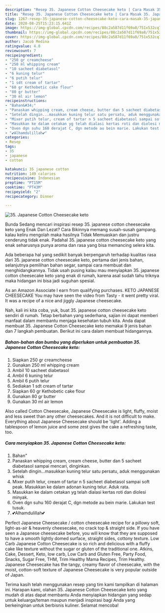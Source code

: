 ```yaml
---
description: "Resep 35. Japanese Cotton Cheesecake keto | Cara Masak 35. Japanese Cotton Cheesecake keto Yang Paling Enak"
title: "Resep 35. Japanese Cotton Cheesecake keto | Cara Masak 35. Japanese Cotton Cheesecake keto Yang Paling Enak"
slug: 1267-resep-35-japanese-cotton-cheesecake-keto-cara-masak-35-japanese-cotton-cheesecake-keto-yang-paling-enak
date: 2020-08-25T15:23:15.641Z
image: https://img-global.cpcdn.com/recipes/88c2a587d11f69a8/751x532cq70/35-japanese-cotton-cheesecake-keto-foto-resep-utama.jpg
thumbnail: https://img-global.cpcdn.com/recipes/88c2a587d11f69a8/751x532cq70/35-japanese-cotton-cheesecake-keto-foto-resep-utama.jpg
cover: https://img-global.cpcdn.com/recipes/88c2a587d11f69a8/751x532cq70/35-japanese-cotton-cheesecake-keto-foto-resep-utama.jpg
author: Jacob Medina
ratingvalue: 4.8
reviewcount: 7
recipeingredient:
- "250 gr creamcheese"
- "250 ml whipping cream"
- "10 sacheet diabetasol"
- "6 kuning telur"
- "6 putih telur"
- "1 sdt cream of tartar"
- "60 gr Kethobetic cake flour"
- "80 gr butter"
- "30 ml air lemon"
recipeinstructions:
- "Bahan&#34;"
- "Panaskan whipping cream, cream cheese, butter dan 5 sacheet diabetasol sampai mencari, dinginkan."
- "Setelah dingin...masukkan kuning telur satu persatu, aduk menggunakan whisk"
- "Mixer putih telur, cream of tartar n 5 sacheet diabetasol sampai soft peak. Masukkan ke dalam adonan kuning telur. Aduk rata."
- "Masukkan ke dalam cetakan yg telah dialasi kertas roti dan diolesi minyak."
- "Oven dgn suhu 160 derajat C, dgn metode au bein marie. Lakukan test tusuk."
- "💕Alhamdulillah💕"
categories:
- Resep
tags:
- 35
- japanese
- cotton

katakunci: 35 japanese cotton 
nutrition: 149 calories
recipecuisine: Indonesian
preptime: "PT15M"
cooktime: "PT43M"
recipeyield: "2"
recipecategory: Dinner

---
```



![35. Japanese Cotton Cheesecake keto](https://img-global.cpcdn.com/recipes/88c2a587d11f69a8/751x532cq70/35-japanese-cotton-cheesecake-keto-foto-resep-utama.jpg)

Bunda Sedang mencari inspirasi resep 35. japanese cotton cheesecake keto yang Enak Dan Lezat? Cara Bikinnya memang susah-susah gampang. kalau keliru mengolah maka hasilnya Tidak Memuaskan dan justru cenderung tidak enak. Padahal 35. japanese cotton cheesecake keto yang enak seharusnya punya aroma dan rasa yang bisa memancing selera kita.

Ada beberapa hal yang sedikit banyak berpengaruh terhadap kualitas rasa dari 35. japanese cotton cheesecake keto, pertama dari jenis bahan, selanjutnya pemilihan bahan segar, sampai cara membuat dan menghidangkannya. Tidak usah pusing kalau mau menyiapkan 35. japanese cotton cheesecake keto yang enak di rumah, karena asal sudah tahu triknya maka hidangan ini bisa jadi suguhan spesial.

As an Amazon Associate I earn from qualifying purchases. KETO JAPANESE CHEESECAKE You may have seen the video from Tasty - it went pretty viral. It was a recipe of a nice and jiggly Japanese cheesecake.


Nah, kali ini kita coba, yuk, buat 35. japanese cotton cheesecake keto sendiri di rumah. Tetap berbahan yang sederhana, sajian ini dapat memberi manfaat dalam membantu menjaga kesehatan tubuh kita. Anda dapat membuat 35. Japanese Cotton Cheesecake keto memakai 9 jenis bahan dan 7 langkah pembuatan. Berikut ini cara dalam membuat hidangannya.

<!--inarticleads1-->

##### Bahan-bahan dan bumbu yang diperlukan untuk pembuatan 35. Japanese Cotton Cheesecake keto:

1. Siapkan 250 gr creamcheese
1. Gunakan 250 ml whipping cream
1. Ambil 10 sacheet diabetasol
1. Ambil 6 kuning telur
1. Ambil 6 putih telur
1. Sediakan 1 sdt cream of tartar
1. Siapkan 60 gr Kethobetic cake flour
1. Gunakan 80 gr butter
1. Gunakan 30 ml air lemon


Also called Cotton Cheesecake, Japanese Cheesecake is light, fluffy, moist and less sweet than any other cheesecakes. And it is not difficult to make. Everything about Japanese Cheesecake should be &#39;light&#39;. Adding a tablespoon of lemon juice and some zest gives the cake a refreshing taste, too. 

<!--inarticleads2-->

##### Cara menyiapkan 35. Japanese Cotton Cheesecake keto:

1. Bahan&#34;
1. Panaskan whipping cream, cream cheese, butter dan 5 sacheet diabetasol sampai mencari, dinginkan.
1. Setelah dingin...masukkan kuning telur satu persatu, aduk menggunakan whisk
1. Mixer putih telur, cream of tartar n 5 sacheet diabetasol sampai soft peak. Masukkan ke dalam adonan kuning telur. Aduk rata.
1. Masukkan ke dalam cetakan yg telah dialasi kertas roti dan diolesi minyak.
1. Oven dgn suhu 160 derajat C, dgn metode au bein marie. Lakukan test tusuk.
1. 💕Alhamdulillah💕


Perfect Japanese Cheesecake / cotton cheesecake recipe for a pillowy soft, light-as-air &amp; heavenly cheesecake, no crack top &amp; straight side. If you have seen a Japanese cheesecake before, you will know that they are supposed to have a smooth lightly domed surface, straight sides, cottony texture. Low Carb Japanese Cotton Cheesecake is so rich and delicious with a fluffy cake like texture without the sugar or gluten of the traditional one. Atkins, Cake, Dessert, Keto, low carb, Low Carb and Gluten Free, Party Food, Snacks, Sugar Free, THM, Trim Healthy Mama Recipes, Trim Healthy. Japanese Cheesecake has the tangy, creamy flavor of cheesecake, with the moist, cotton-soft texture of Japanese Cheesecake is very popular outside of Japan. 

Terima kasih telah menggunakan resep yang tim kami tampilkan di halaman ini. Harapan kami, olahan 35. Japanese Cotton Cheesecake keto yang mudah di atas dapat membantu Anda menyiapkan hidangan yang sedap untuk keluarga/teman maupun menjadi inspirasi bagi Anda yang berkeinginan untuk berbisnis kuliner. Selamat mencoba!
